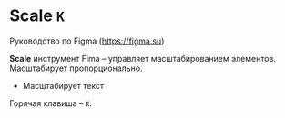 # Scale `K`
Руководство по Figma (https://figma.su)

**Scale** инструмент Fima &ndash; управляет масштабированием элементов. Масштабирует пропорционально.

* Масштабирует текст

Горячая клавиша &ndash; `K`.

